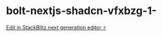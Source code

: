 # bolt-nextjs-shadcn-vfxbzg-1-

[Edit in StackBlitz next generation editor ⚡️](https://stackblitz.com/~/github.com/abdul977/bolt-nextjs-shadcn-vfxbzg-1-)